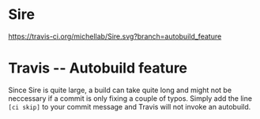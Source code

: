 # Sire
https://travis-ci.org/michellab/Sire.svg?branch=autobuild_feature

# Travis -- Autobuild feature
Since Sire is quite large, a build can take quite long and might not be neccessary if a commit is only fixing a couple of typos. Simply add the line `[ci skip]` to your commit message and Travis will not invoke an autobuild. 
